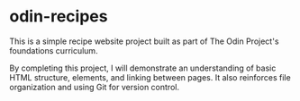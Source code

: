 # odin-recipes

This is a simple recipe website project built as part of The Odin Project's foundations curriculum.

By completing this project, I will demonstrate an understanding of basic HTML structure, elements, and linking between pages. It also reinforces file organization and using Git for version control.